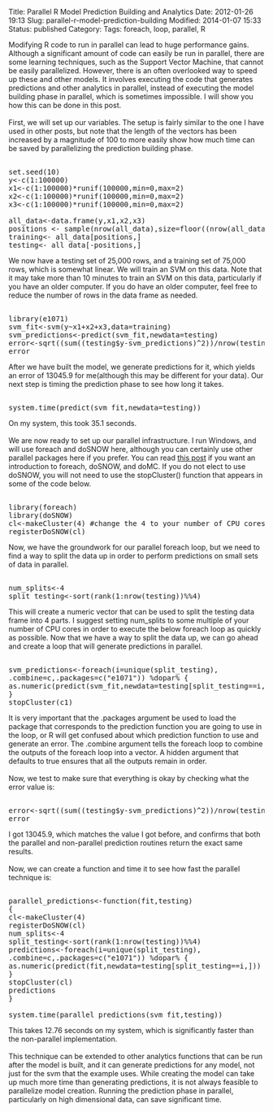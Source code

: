 Title: Parallel R Model Prediction Building and Analytics
Date: 2012-01-26 19:13
Slug: parallel-r-model-prediction-building
Modified: 2014-01-07 15:33
Status: published
Category: 
Tags: foreach, loop, parallel, R


<div class='post'>
Modifying R code to run in parallel can lead to huge performance gains. Although a significant amount of code can easily be run in parallel, there are some learning techniques, such as the Support Vector Machine, that cannot be easily parallelized. However, there is an often overlooked way to speed up these and other models. It involves executing the code that generates predictions and other analytics in parallel, instead of executing the model building phase in parallel, which is sometimes impossible. I will show you how this can be done in this post.<br/><br/> First, we will set up our variables. The setup is fairly similar to the one I have used in other posts, but note that the length of the vectors has been increased by a magnitude of 100 to more easily show how much time can be saved by parallelizing the prediction building phase. <pre><br />set.seed(10)<br />y<-c(1:100000)<br />x1<-c(1:100000)*runif(100000,min=0,max=2)<br />x2<-c(1:100000)*runif(100000,min=0,max=2)<br />x3<-c(1:100000)*runif(100000,min=0,max=2)<br /><br />all_data<-data.frame(y,x1,x2,x3)<br />positions <- sample(nrow(all_data),size=floor((nrow(all_data)/4)*3))<br />training<- all_data[positions,]<br />testing<- all_data[-positions,]<br /></pre> We now have a testing set of 25,000 rows, and a training set of 75,000 rows, which is somewhat linear. We will train an SVM on this data. Note that it may take more than 10 minutes to train an SVM on this data, particularly if you have an older computer. If you do have an older computer, feel free to reduce the number of rows in the data frame as needed. <pre><br />library(e1071)<br />svm_fit<-svm(y~x1+x2+x3,data=training)<br />svm_predictions<-predict(svm_fit,newdata=testing)<br />error<-sqrt((sum((testing$y-svm_predictions)^2))/nrow(testing))<br />error<br /></pre> After we have built the model, we generate predictions for it, which yields an error of 13045.9 for me(although this may be different for your data). Our next step is timing the prediction phase to see how long it takes. <pre><br />system.time(predict(svm_fit,newdata=testing))<br /></pre> On my system, this took 35.1 seconds.<br/><br/> We are now ready to set up our parallel infrastructure. I run Windows, and will use foreach and doSNOW here, although you can certainly use other parallel packages here if you prefer. You can read <a href="http://viksalgorithms.blogspot.com/2012/01/parallel-r-loops-for-windows-and-linux.html">this post</a> if you want an introduction to foreach, doSNOW, and doMC. If you do not elect to use doSNOW, you will not need to use the stopCluster() function that appears in some of the code below. <pre><br />library(foreach)<br />library(doSNOW)<br />cl<-makeCluster(4) #change the 4 to your number of CPU cores<br />registerDoSNOW(cl) <br /></pre> Now, we have the groundwork for our parallel foreach loop, but we need to find a way to split the data up in order to perform predictions on small sets of data in parallel. <pre><br />num_splits<-4<br />split_testing<-sort(rank(1:nrow(testing))%%4)<br /></pre> This will create a numeric vector that can be used to split the testing data frame into 4 parts. I suggest setting num_splits to some multiple of your number of CPU cores in order to execute the below foreach loop as quickly as possible. Now that we have a way to split the data up, we can go ahead and create a loop that will generate predictions in parallel. <pre><br />svm_predictions<-foreach(i=unique(split_testing),<br />.combine=c,.packages=c("e1071")) %dopar% {<br />as.numeric(predict(svm_fit,newdata=testing[split_testing==i,]))<br />}<br />stopCluster(c1)<br /></pre> It is very important that the .packages argument be used to load the package that corresponds to the prediction function you are going to use in the loop, or R will get confused about which prediction function to use and generate an error. The .combine argument tells the foreach loop to combine the outputs of the foreach loop into a vector. A hidden argument that defaults to true ensures that all the outputs remain in order.<br/><br/> Now, we test to make sure that everything is okay by checking what the error value is: <pre><br />error<-sqrt((sum((testing$y-svm_predictions)^2))/nrow(testing))<br />error<br /></pre> I got 13045.9, which matches the value I got before, and confirms that both the parallel and non-parallel prediction routines return the exact same results.<br/><br/> Now, we can create a function and time it to see how fast the parallel technique is: <pre><br />parallel_predictions<-function(fit,testing)<br />{<br />cl<-makeCluster(4)<br />registerDoSNOW(cl)<br />num_splits<-4<br />split_testing<-sort(rank(1:nrow(testing))%%4)<br />predictions<-foreach(i=unique(split_testing),<br />.combine=c,.packages=c("e1071")) %dopar% {<br />as.numeric(predict(fit,newdata=testing[split_testing==i,]))<br />}<br />stopCluster(cl)<br />predictions<br />}<br /><br />system.time(parallel_predictions(svm_fit,testing))<br /></pre> This takes 12.76 seconds on my system, which is significantly faster than the non-parallel implementation.<br/><br/> This technique can be extended to other analytics functions that can be run after the model is built, and it can generate predictions for any model, not just for the svm that the example uses. While creating the model can take up much more time than generating predictions, it is not always feasible to parallelize model creation. Running the prediction phase in parallel, particularly on high dimensional data, can save significant time.</div>